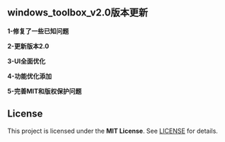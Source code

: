 ﻿## windows_toolbox_v2.0版本更新
**1-修复了一些已知问题**

**2-更新版本2.0**

**3-UI全面优化**

**4-功能优化添加**

**5-完善MIT和版权保护问题**


## License
This project is licensed under the **MIT License**. See [LICENSE](LICENSE) for details.
